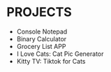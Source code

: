 # PROJECTS
- Console Notepad
- Binary Calculator
- Grocery List APP
- I Love Cats: Cat Pic Generator
- Kitty TV: Tiktok for Cats
